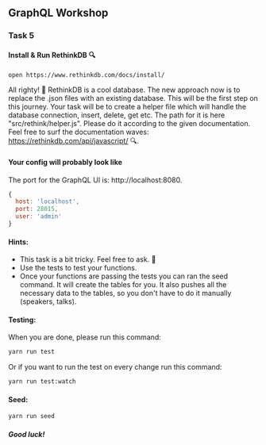 ## GraphQL Workshop

### Task 5

#### Install & Run RethinkDB 🔍
```bash
open https://www.rethinkdb.com/docs/install/
```

All righty! 🚀 RethinkDB is a cool database. The new approach now is to replace the .json files with an existing database. This will be the first step on this journey. Your task will be to create a helper file which will handle the database connection, insert, delete, get etc. The path for it is here "src/rethink/helper.js". Please do it according to the given documentation. Feel free to surf the documentation waves: https://rethinkdb.com/api/javascript/ 🔍.

#### Your config will probably look like
The port for the GraphQL UI is: http://localhost:8080.
```javascript
{
  host: 'localhost',
  port: 28015,
  user: 'admin'
}
```

#### Hints:
- This task is a bit tricky. Feel free to ask. 🙋
- Use the tests to test your functions.
- Once your functions are passing the tests you can ran the seed command. It will create the tables for you. It also pushes all the necessary data to the tables, so you don't have to do it manually (speakers, talks).


#### Testing:
When you are done, please run this command:

```bash
yarn run test
```

Or if you want to run the test on every change run this command:

```bash
yarn run test:watch
```

#### Seed:
```bash
yarn run seed
```

##### Good luck!
